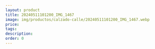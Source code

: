 ```yaml
---
layout: product
title: 20240511101200_IMG_1467
image: img/productos/calzado-calle/20240511101200_IMG_1467.webp
price: 
tags: 
description: 
order: 0
---
```

